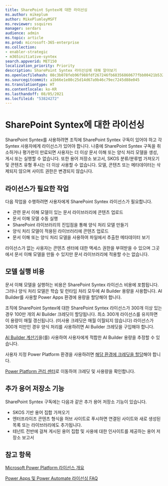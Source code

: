 ```yaml
---
title: SharePoint Syntex에 대한 라이선싱
ms.author: mikeplum
author: MikePlumleyMSFT
ms.reviewer: ssquires
manager: serdars
audience: admin
ms.topic: article
ms.prod: microsoft-365-enterprise
ms.collection:
- enabler-strategic
- m365initiative-syntex
search.appverid: MET150
localization_priority: Priority
description: SharePoint Syntex 라이선싱에 대해 알아보기
ms.openlocfilehash: 08c3b078feb96f988fdf267246fb68356860677fbb00421b5322e9f6aa1904c2
ms.sourcegitcommit: a1b66e1e80c25d14d67a9b46c79ec7245d88e045
ms.translationtype: HT
ms.contentlocale: ko-KR
ms.lasthandoff: 08/05/2021
ms.locfileid: "53824272"
---
```

# <a name="licensing-for-sharepoint-syntex"></a>SharePoint Syntex에 대한 라이선싱

SharePoint Syntex를 사용하려면 조직에 SharePoint Syntex 구독이 있어야 하고 각 Syntex 사용자에게 라이선스가 있어야 합니다. 나중에 SharePoint Syntex 구독을 취소하거나 평가판이 만료되면 사용자는 더 이상 문서 이해 또는 양식 처리 모델을 생성, 게시 또는 실행할 수 없습니다. 또한 용어 저장소 보고서, SKOS 분류/분류법 가져오기 및 콘텐츠 유형 푸시는 더 이상 사용할 수 없습니다. 모델, 콘텐츠 또는 메타데이터는 삭제되지 않으며 사이트 권한은 변경되지 않습니다.
 
## <a name="tasks-requiring-a-license"></a>라이선스가 필요한 작업
 
다음 작업을 수행하려면 사용자에게 SharePoint Syntex 라이선스가 필요합니다.
 
- 관련 문서 이해 모델이 있는 문서 라이브러리에 콘텐츠 업로드
- 문서 이해 모델 수동 실행
- SharePoint 라이브러리의 진입점을 통해 양식 처리 모델 만들기
- 양식 처리 모델이 적용된 라이브러리에 콘텐츠 업로드
- 문서 이해 또는 양식 처리 모델을 사용하여 파일에서 추출한 메타데이터 보기
 
라이선스가 없는 사용자는 콘텐츠 센터에 대한 액세스 권한을 부여받을 수 있으며 그곳에서 문서 이해 모델을 만들 수 있지만 문서 라이브러리에 적용할 수는 없습니다.
 
## <a name="cost-of-running-models"></a>모델 실행 비용
 
문서 이해 모델을 실행하는 비용은 SharePoint Syntex 라이선스 비용에 포함됩니다. 그러나 양식 처리 모델은 학습 및 런타임 처리 모두에 AI Builder 용량을 사용합니다. AI Builder를 사용할 Power Apps 환경에 용량을 할당해야 합니다.
 
조직에 SharePoint Syntex에 대한 SharePoint Syntex 라이선스가 300개 이상 있는 경우 100만 개의 AI Builder 크레딧이 할당됩니다. 최소 300개 라이선스를 유지하면 이 용량이 매월 갱신됩니다. (미사용 크레딧은 매월 이월되지 않습니다) 라이선스가 300개 미만인 경우 양식 처리를 사용하려면 AI Builder 크레딧을 구입해야 합니다.
 
[AI Builder 계산기](https://powerapps.microsoft.com/ai-builder-calculator)을(를) 사용하여 사용자에게 적합한 AI Builder 용량을 추정할 수 있습니다.

사용자 지정 Power Platform 환경을 사용하려면 [해당 환경에 크레딧을 할당](/power-platform/admin/capacity-add-on)해야 합니다.

[Power Platform 관리 센터](https://admin.powerplatform.microsoft.com/resources/capacity)로 이동하여 크레딧 및 사용량을 확인합니다.
  
## <a name="additional-term-store-features"></a>추가 용어 저장소 기능
 
SharePoint Syntex 구독에는 다음과 같은 추가 용어 저장소 기능이 있습니다.
 
- SKOS 기반 용어 집합 가져오기
- 엔터프라이즈 콘텐츠 형식을 허브 사이트로 푸시하면 연결된 사이트와 새로 생성된 목록 또는 라이브러리에도 추가됩니다.
- 테넌트 전반에 걸쳐 게시된 용어 집합 및 사용에 대한 인사이트를 제공하는 용어 저장소 보고서


## <a name="see-also"></a>참고 항목

[Microsoft Power Platform 라이선스 개요](/power-platform/admin/pricing-billing-skus)

[Power Apps 및 Power Automate 라이선싱 FAQ](/power-platform/admin/powerapps-flow-licensing-faq)

